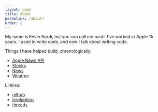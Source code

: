 ```yaml
---
layout: page
title: About
permalink: /about/
order: 2
---
```


My name is Kevin Nardi, but you can call me nardi. I've worked at Apple 15 years. I used to write code, and now I talk about writing code.

Things I have helped build, chronologically:
* [Apple News API](https://developer.apple.com/documentation/apple_news/apple_news_api)
* [Stocks](https://apps.apple.com/us/app/stocks/id1069512882)
* [News](https://www.apple.com/apple-news/)
* [Weather](https://apps.apple.com/us/app/weather/id1069513131)

Linkies:
* [github](https://github.com/knardi)
* [lernkedern](https://www.linkedin.com/in/kevinnardi/)
* [threads](https://www.threads.net/@kcnardi)
